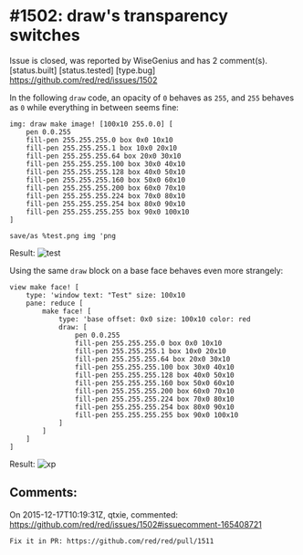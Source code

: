 
#1502: draw's transparency switches
================================================================================
Issue is closed, was reported by WiseGenius and has 2 comment(s).
[status.built] [status.tested] [type.bug]
<https://github.com/red/red/issues/1502>

In the following `draw` code, an opacity of `0` behaves as `255`, and `255` behaves as `0` while everything in between seems fine:

```
img: draw make image! [100x10 255.0.0] [
    pen 0.0.255
    fill-pen 255.255.255.0 box 0x0 10x10
    fill-pen 255.255.255.1 box 10x0 20x10
    fill-pen 255.255.255.64 box 20x0 30x10
    fill-pen 255.255.255.100 box 30x0 40x10
    fill-pen 255.255.255.128 box 40x0 50x10
    fill-pen 255.255.255.160 box 50x0 60x10
    fill-pen 255.255.255.200 box 60x0 70x10
    fill-pen 255.255.255.224 box 70x0 80x10
    fill-pen 255.255.255.254 box 80x0 90x10
    fill-pen 255.255.255.255 box 90x0 100x10
]

save/as %test.png img 'png
```

Result:
![test](https://cloud.githubusercontent.com/assets/7657453/11738435/6b5b5aec-a02e-11e5-87ab-72023d544051.png)

Using the same `draw` block on a base face behaves even more strangely:

```
view make face! [
    type: 'window text: "Test" size: 100x10
    pane: reduce [
        make face! [
            type: 'base offset: 0x0 size: 100x10 color: red
            draw: [
                pen 0.0.255
                fill-pen 255.255.255.0 box 0x0 10x10
                fill-pen 255.255.255.1 box 10x0 20x10
                fill-pen 255.255.255.64 box 20x0 30x10
                fill-pen 255.255.255.100 box 30x0 40x10
                fill-pen 255.255.255.128 box 40x0 50x10
                fill-pen 255.255.255.160 box 50x0 60x10
                fill-pen 255.255.255.200 box 60x0 70x10
                fill-pen 255.255.255.224 box 70x0 80x10
                fill-pen 255.255.255.254 box 80x0 90x10
                fill-pen 255.255.255.255 box 90x0 100x10
            ]
        ]
    ]
]
```

Result:
![xp](https://cloud.githubusercontent.com/assets/7657453/11738438/74121784-a02e-11e5-9fb5-9f7d410b76e0.png)



Comments:
--------------------------------------------------------------------------------

On 2015-12-17T10:19:31Z, qtxie, commented:
<https://github.com/red/red/issues/1502#issuecomment-165408721>

    Fix it in PR: https://github.com/red/red/pull/1511

